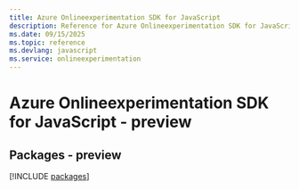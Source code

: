 ```yaml
---
title: Azure Onlineexperimentation SDK for JavaScript
description: Reference for Azure Onlineexperimentation SDK for JavaScript
ms.date: 09/15/2025
ms.topic: reference
ms.devlang: javascript
ms.service: onlineexperimentation
---
```

# Azure Onlineexperimentation SDK for JavaScript - preview
## Packages - preview
[!INCLUDE [packages](onlineexperimentation-index.md)]